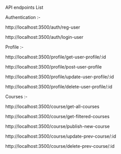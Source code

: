 API endpoints List

Authentication :-

http://localhost:3500/auth/reg-user

http://localhost:3500/auth/login-user 

Profile :- 

http://localhost:3500/profile/get-user-profile/:id

http://localhost:3500/profile/post-user-profile

http://localhost:3500/profile/update-user-profile/:id 

http://localhost:3500/profile/delete-user-profile/:id 	

Courses :- 

http://localhost:3500/course/get-all-courses 

http://localhost:3500/course/get-filtered-courses

http://localhost:3500/course/publish-new-course

http://localhost:3500/course/update-prev-course/:id

http://localhost:3500/course/delete-prev-course/:id

